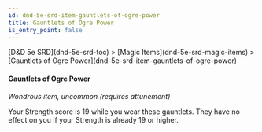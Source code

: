 ```yaml
---
id: dnd-5e-srd-item-gauntlets-of-ogre-power
title: Gauntlets of Ogre Power
is_entry_point: false
---
```


<breadcrumb>
[D&D 5e SRD](dnd-5e-srd-toc) >  [Magic Items](dnd-5e-srd-magic-items) > [Gauntlets of Ogre Power](dnd-5e-srd-item-gauntlets-of-ogre-power)
</breadcrumb>

#### Gauntlets of Ogre Power

*Wondrous item, uncommon (requires attunement)*

Your Strength score is 19 while you wear these gauntlets. They have no effect on you if your Strength is already 19 or higher.

